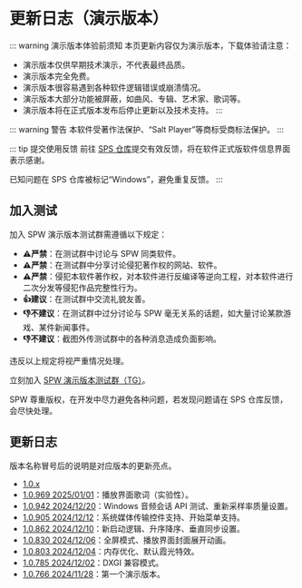 # 更新日志（演示版本）

::: warning 演示版本体验前须知
本页更新内容仅为演示版本，下载体验请注意：
- 演示版本仅供早期技术演示，不代表最终品质。
- 演示版本完全免费。
- 演示版本很容易遇到各种软件逻辑错误或崩溃情况。
- 演示版本大部分功能被屏蔽，如曲风、专辑、艺术家、歌词等。
- 演示版本将在正式版本发布后停止更新以及技术支持。
:::

::: warning 警告
本软件受著作法保护、“Salt Player”等商标受商标法保护。
:::

::: tip 提交使用反馈
前往 [SPS 仓库](https://github.com/Moriafly/SaltPlayerSource)提交有效反馈，将在软件正式版软件信息界面表示感谢。

已知问题在 SPS 仓库被标记“Windows”，避免重复反馈。
:::

## 加入测试

加入 SPW 演示版本测试群需遵循以下规定：

- **⚠️严禁**：在测试群中讨论与 SPW 同类软件。
- **⚠️严禁**：在测试群中分享讨论侵犯著作权的网站、软件。
- **⚠️严禁**：侵犯本软件著作权，对本软件进行反编译等逆向工程，对本软件进行二次分发等侵犯作品完整性行为。
- **👍建议**：在测试群中交流礼貌友善。
- **👎不建议**：在测试群中过分讨论与 SPW 毫无关系的话题，如大量讨论某款游戏、某件新闻事件。
- **👎不建议**：截图外传测试群中的各种消息造成负面影响。

违反以上规定将视严重情况处理。

立刻加入 [SPW 演示版本测试群（TG）](https://t.me/+g2VUJNJsy8k5NGJl)。

SPW 尊重版权，在开发中尽力避免各种问题，若发现问题请在 SPS 仓库反馈，会尽快处理。

## 更新日志

版本名称冒号后的说明是对应版本的更新亮点。

- [1.0.x](/release/1.0.x)
- [1.0.969 2025/01/01](/release/1.0/905)：播放界面歌词（实验性）。
- [1.0.942 2024/12/20](/release/1.0/905)：Windows 音频会话 API 测试、重新采样率质量设置。
- [1.0.905 2024/12/12](/release/1.0/905)：系统媒体传输控件支持、开始菜单支持。
- [1.0.862 2024/12/10](/release/1.0/862)：新启动逻辑、升序降序、垂直同步设置。
- [1.0.830 2024/12/06](/release/1.0/830)：全屏模式、播放界面封面展开动画。
- [1.0.803 2024/12/04](/release/1.0/803)：内存优化、默认霞光特效。
- [1.0.785 2024/12/02](/release/1.0/785)：DXGI 兼容模式。
- [1.0.766 2024/11/28](/release/1.0/766)：第一个演示版本。